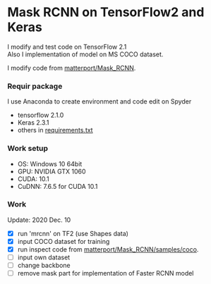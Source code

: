 # Mask RCNN on TensorFlow2 and Keras

I modify and test code on TensorFlow 2.1 <br>
Also I implementation of model on MS COCO dataset.

I modify code from [matterport/Mask_RCNN](https://github.com/matterport/Mask_RCNN).

### Requir package
I use Anaconda to create environment and code edit on Spyder
* tensorflow 2.1.0
* Keras 2.3.1
* others in [requirements.txt](https://github.com/jacky10001/Mask_RCNN-tf2/blob/main/requirements.txt)

### Work setup
* OS: Windows 10 64bit
* GPU: NVIDIA GTX 1060
* CUDA: 10.1
* CuDNN: 7.6.5 for CUDA 10.1

### Work
Update: 2020 Dec. 10
- [X] run 'mrcnn'  on TF2 (use Shapes data)
- [X] input COCO dataset for training
- [X] run inspect code from [matterport/Mask_RCNN/samples/coco](https://github.com/matterport/Mask_RCNN/tree/master/samples/coco).
- [ ] input own dataset
- [ ] change backbone
- [ ] remove mask part for implementation of Faster RCNN model
